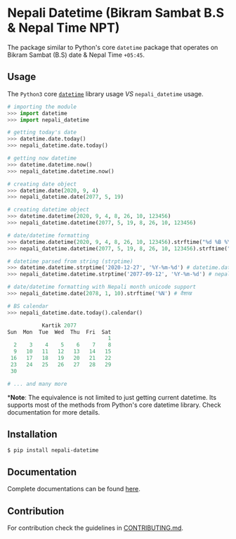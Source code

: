 # Nepali Datetime (Bikram Sambat B.S & Nepal Time NPT) 

The package similar to Python's core ``datetime`` package that
operates on Bikram Sambat (B.S) date & Nepal Time ``+05:45``.

## Usage
The `Python3` core [``datetime``](https://docs.python.org/3.5/library/datetime.html) library usage _VS_ `nepali_datetime` usage.
```python
# importing the module
>>> import datetime
>>> import nepali_datetime

# getting today's date
>>> datetime.date.today()
>>> nepali_datetime.date.today()

# getting now datetime
>>> datetime.datetime.now()
>>> nepali_datetime.datetime.now()

# creating date object
>>> datetime.date(2020, 9, 4)
>>> nepali_datetime.date(2077, 5, 19)

# creating datetime object
>>> datetime.datetime(2020, 9, 4, 8, 26, 10, 123456)
>>> nepali_datetime.datetime(2077, 5, 19, 8, 26, 10, 123456)

# date/datetime formatting
>>> datetime.datetime(2020, 9, 4, 8, 26, 10, 123456).strftime("%d %B %Y") # 04 September 2020
>>> nepali_datetime.datetime(2077, 5, 19, 8, 26, 10, 123456).strftime("%d %B %Y") # 19 Bhadau 2077

# datetime parsed from string (strptime)
>>> datetime.datetime.strptime('2020-12-27', '%Y-%m-%d') # datetime.datetime(2020, 12, 27, 0, 0)
>>> nepali_datetime.datetime.strptime('2077-09-12', '%Y-%m-%d') # nepali_datetime.datetime(2077, 9, 12, 0, 0)

# date/datetime formatting with Nepali month unicode support
>>> nepali_datetime.date(2078, 1, 10).strftime('%N') # वैशाख

# BS calendar
>>> nepali_datetime.date.today().calendar()

           Kartik 2077            
Sun  Mon  Tue  Wed  Thu  Fri  Sat
                                1
  2    3    4    5    6    7    8
  9   10   11   12   13   14   15
 16   17   18   19   20   21   22
 23   24   25   26   27   28   29
 30

# ... and many more
```

***Note**: The equivalence is not limited to just getting current datetime. Its 
supports most of the methods from Python's core datetime library. Check 
documentation for more details.


## Installation
```shell
$ pip install nepali-datetime
```


## Documentation
Complete documentations can be found [here](https://dxillar.github.io/nepali-datetime/).


## Contribution

For contribution check the guidelines in [CONTRIBUTING.md](https://github.com/dxillar/nepali-datetime/blob/master/CONTRIBUTING.md).
